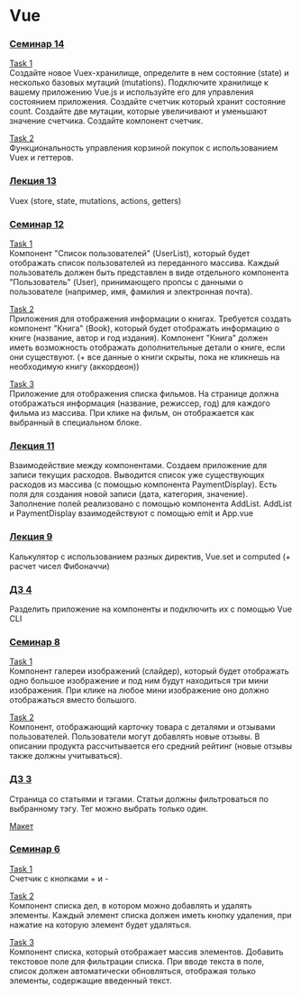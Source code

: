 <h1>Vue</h1>

<h3><a href="https://github.com/enginoevadiana/geekbrains/tree/main/vue/seminar14">Семинар 14</a></h3>

<a href="https://github.com/enginoevadiana/geekbrains/blob/main/vue/seminar14/src/components/CounterInfo.vue">Task 1</a><br>
Создайте новое Vuex-хранилище, определите в нем состояние (state) и несколько базовых мутаций (mutations). Подключите хранилище к вашему приложению Vue.js и используйте его для управления состоянием приложения.
Создайте счетчик который хранит состояние count.
Создайте две мутации, которые увеличивают и уменьшают значение счетчика.
Создайте компонент счетчик.

<a href="https://github.com/enginoevadiana/geekbrains/blob/main/vue/seminar14/src/components/CartDisplay.vue">Task 2</a><br>
Функциональность управления корзиной покупок с использованием Vuex и геттеров.

<h3><a href="https://github.com/enginoevadiana/geekbrains/tree/main/vue/lecture13">Лекция 13</a></h3>
Vuex (store, state, mutations, actions, getters)

<h3><a href="https://github.com/enginoevadiana/geekbrains/tree/main/vue/seminar12">Семинар 12</a></h3>

<a href="https://github.com/enginoevadiana/geekbrains/blob/main/vue/seminar12/src/components/TaskOne.vue">Task 1</a><br>
Компонент "Список пользователей" (UserList), который будет отображать список пользователей из переданного массива. Каждый пользователь должен быть представлен в виде отдельного компонента "Пользователь" (User), принимающего пропсы с данными о пользователе (например, имя, фамилия и электронная почта).

<a href="https://github.com/enginoevadiana/geekbrains/blob/main/vue/seminar12/src/components/TaskTwo.vue">Task 2</a><br>
Приложения для отображения информации о книгах. Требуется создать компонент "Книга" (Book), который будет отображать информацию о книге (название, автор и год издания). Компонент "Книга" должен иметь возможность отображать дополнительные детали о книге, если они существуют. 
(+ все данные о книги скрыты, пока не кликнешь на необходимую книгу (аккордеон))

<a href="https://github.com/enginoevadiana/geekbrains/blob/main/vue/seminar12/src/components/TaskThree.vue">Task 3</a><br>
Приложение для отображения списка фильмов. На странице должна отображаться информация (название, режиссер, год) для каждого фильма из массива. При клике на фильм, он отображается как выбранный в специальном блоке.

<h3><a href="https://github.com/enginoevadiana/geekbrains/tree/main/vue/lecture11">Лекция 11</a></h3>
Взаимодействие между компонентами.
Создаем приложение для записи текущих расходов. 
Выводится список уже существующих расходов из массива (с помощью компонента PaymentDisplay).
Есть поля для создания новой записи (дата, категория, значение). Заполнение полей реализовано с помощью компонента AddList.
AddList и PaymentDisplay взаимодействуют с помощью emit и App.vue

<h3><a href="https://github.com/enginoevadiana/geekbrains/tree/main/vue/lecture9">Лекция 9</a></h3>
Калькулятор с использованием разных директив, Vue.set и computed (+ расчет чисел Фибоначчи) 

<h3><a href="https://github.com/enginoevadiana/geekbrains/tree/main/vue/hw4">ДЗ 4</a></h3>
Разделить приложение на компоненты и подключить их с помощью Vue CLI

<h3><a href="https://github.com/enginoevadiana/geekbrains/tree/main/vue/seminar8">Семинар 8</a></h3>

<a href="https://github.com/enginoevadiana/geekbrains/blob/main/vue/seminar8/src/components/NewComponent.vue">Task 1</a><br>
Компонент галереи изображений (слайдер), который будет отображать одно большое изображение и под ним будут находиться три мини изображения. При клике на любое мини изображение оно должно отображаться вместо большого.

<a href="https://github.com/enginoevadiana/geekbrains/blob/main/vue/seminar8/src/components/ProductCard.vue">Task 2</a><br>
Компонент, отображающий карточку товара с деталями и отзывами пользователей. Пользователи могут добавлять новые отзывы. В описании продукта рассчитывается его средний рейтинг (новые отзывы также должны учитываться).

<h3><a href="https://github.com/enginoevadiana/geekbrains/tree/main/vue/hw3">ДЗ 3</a></h3>
Страница со статьями и тэгами. Статьи должны фильтроваться по выбранному тэгу. Тег можно выбрать только один.

<a href="https://www.figma.com/file/okdYD45Tj2JpKsNASccUmf/Interior-Design-Webflow-Website-Template-(Community)-(Copy)-(Copy)?type=design&node-id=541-13&t=mhOD6yhLJuH2Biy0-0 ">Макет</a>

<h3><a href="https://github.com/enginoevadiana/geekbrains/tree/main/vue/seminar6">Семинар 6</a></h3>

<a href="https://github.com/enginoevadiana/geekbrains/blob/main/vue/seminar6/task1.html">Task 1</a><br>
Счетчик с кнопками + и -

<a href="https://github.com/enginoevadiana/geekbrains/blob/main/vue/seminar6/task2.html">Task 2</a><br>
Компонент списка дел, в котором можно добавлять и удалять элементы. Каждый элемент списка должен иметь кнопку удаления, при нажатие на которую элемент будет удаляться.

<a href="https://github.com/enginoevadiana/geekbrains/blob/main/vue/seminar6/task3.html">Task 3</a><br>
Компонент списка, который отображает массив элементов. Добавить текстовое поле для фильтрации списка. При вводе текста в поле, список должен автоматически обновляться, отображая только элементы, содержащие введенный текст.
